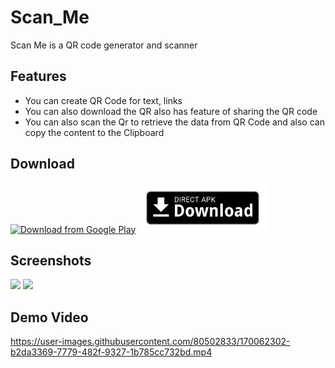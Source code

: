 # Scan_Me
Scan Me is a QR code generator and scanner

## Features  
- You can create QR Code for text, links
- You can also download the QR also has feature of sharing the QR code
- You can also scan the Qr to retrieve the data from QR Code and also can copy the content to the Clipboard
## Download
[<img src="https://play.google.com/intl/en_us/badges/images/generic/en_badge_web_generic.png"
      alt="Download from Google Play"
      height="80">](https://play.google.com/store/apps/details?id=com.varshith.varshith.qr_generator)
[<img src="https://raw.githubusercontent.com/Varshithvhegde/Scan_Me/master/direct-apk-download.png"
      alt="Direct apk download"
      height="80">]() 
## Screenshots
<!-- ![Screenshot_20220524_193620](https://user-images.githubusercontent.com/80502833/170060522-4fcfbb28-f3a0-4d9e-b6e2-f5bec66a3fdc.jpg)
![Screenshot_20220524_193629](https://user-images.githubusercontent.com/80502833/170061261-e3008a8e-a4e5-40ad-909e-a18890bf8157.jpg) -->

<div>
  <img src="https://user-images.githubusercontent.com/80502833/170060522-4fcfbb28-f3a0-4d9e-b6e2-f5bec66a3fdc.jpg" width="400px"</img> 
    <img src="https://user-images.githubusercontent.com/80502833/170061261-e3008a8e-a4e5-40ad-909e-a18890bf8157.jpg" width="400px"</img>
  </div>
  
  ## Demo Video
  



https://user-images.githubusercontent.com/80502833/170062302-b2da3369-7779-482f-9327-1b785cc732bd.mp4


